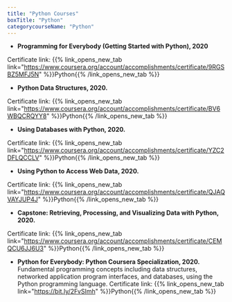 ```yaml
---
title: "Python Courses"
boxTitle: "Python"
categorycourseName: "Python"
---
```

- __Programming for Everybody (Getting Started with Python), 2020__

Certificate link: {{% link_opens_new_tab link="https://www.coursera.org/account/accomplishments/certificate/9RGSBZ5MFJ5N" %}}Python{{% /link_opens_new_tab %}}

- __Python Data Structures, 2020.__

Certificate link: {{% link_opens_new_tab link="https://www.coursera.org/account/accomplishments/certificate/BV6WBQCRQYY8" %}}Python{{% /link_opens_new_tab %}}

- __Using Databases with Python, 2020.__

Certificate link: {{% link_opens_new_tab link="https://www.coursera.org/account/accomplishments/certificate/YZC2DFLQCCLV" %}}Python{{% /link_opens_new_tab %}}

- __Using Python to Access Web Data, 2020.__

Certificate link: {{% link_opens_new_tab link="https://www.coursera.org/account/accomplishments/certificate/QJAQVAYJUP4J" %}}Python{{% /link_opens_new_tab %}}

- __Capstone: Retrieving, Processing, and Visualizing Data with Python, 2020.__

Certificate link: {{% link_opens_new_tab link="https://www.coursera.org/account/accomplishments/certificate/CEMQCU6JJ6U3" %}}Python{{% /link_opens_new_tab %}}


- __Python for Everybody: Python Coursera Specialization, 2020.__
Fundamental programming concepts including data structures, networked application program interfaces, and databases, using the Python programming language.
Certificate link: {{% link_opens_new_tab link="https://bit.ly/2FvSImh" %}}Python{{% /link_opens_new_tab %}}
